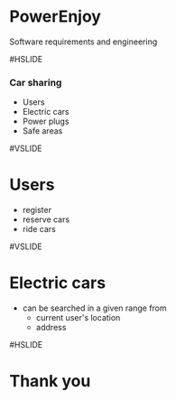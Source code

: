 # PowerEnjoy

Software requirements and engineering

#HSLIDE

### Car sharing

- Users
- Electric cars
- Power plugs
- Safe areas

#VSLIDE

# Users
- register
- reserve cars
- ride cars

#VSLIDE

# Electric cars
- can be searched in a given range from 
  * current user's location
  * address
  
#HSLIDE

# Thank you
